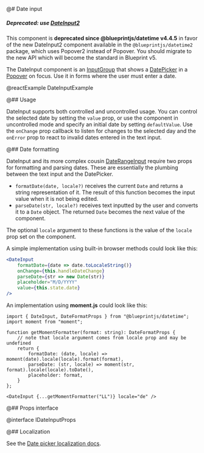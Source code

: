 @# Date input

<div class="@ns-callout @ns-intent-danger @ns-icon-error">
    <h5 class="@ns-heading">

Deprecated: use [DateInput2](#datetime2/date-input2)

</h5>

This component is **deprecated since @blueprintjs/datetime v4.4.5** in favor of the new
DateInput2 component available in the `@blueprintjs/datetime2` package, which uses
Popover2 instead of Popover. You should migrate to the new API which will become the
standard in Blueprint v5.

</div>

The DateInput component is an [InputGroup](#core/components/text-inputs.input-group)
that shows a [DatePicker](#datetime/datepicker) in a [Popover](#core/components/popover)
on focus. Use it in forms where the user must enter a date.

@reactExample DateInputExample

@## Usage

DateInput supports both controlled and uncontrolled usage. You can control
the selected date by setting the `value` prop, or use the component in
uncontrolled mode and specify an initial date by setting `defaultValue`.
Use the `onChange` prop callback to listen for changes to the selected day and
the `onError` prop to react to invalid dates entered in the text input.

@## Date formatting

DateInput and its more complex cousin [DateRangeInput](#datetime/daterangeinput)
require two props for formatting and parsing dates. These are essentially the plumbing
between the text input and the DatePicker.

- `formatDate(date, locale?)` receives the current `Date` and returns a string representation of it.
    The result of this function becomes the input value when it is not being edited.
- `parseDate(str, locale?)` receives text inputted by the user and converts it to a `Date` object.
    The returned `Date` becomes the next value of the component.

The optional `locale` argument to these functions is the value of the `locale` prop set on the component.

A simple implementation using built-in browser methods could look like this:

```jsx
<DateInput
    formatDate={date => date.toLocaleString()}
    onChange={this.handleDateChange}
    parseDate={str => new Date(str)}
    placeholder="M/D/YYYY"
    value={this.state.date}
/>
```

An implementation using __moment.js__ could look like this:

```tsx
import { DateInput, DateFormatProps } from "@blueprintjs/datetime";
import moment from "moment";

function getMomentFormatter(format: string): DateFormatProps {
    // note that locale argument comes from locale prop and may be undefined
    return {
        formatDate: (date, locale) => moment(date).locale(locale).format(format),
        parseDate: (str, locale) => moment(str, format).locale(locale).toDate(),
        placeholder: format,
    }
};

<DateInput {...getMomentFormatter("LL")} locale="de" />
```

@## Props interface

@interface IDateInputProps

@## Localization

See the [Date picker localization docs](#datetime/datepicker.localization).
